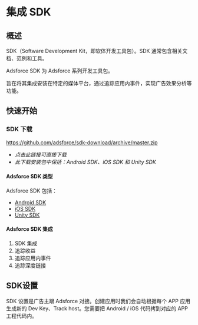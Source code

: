 # 集成 SDK

## 概述

SDK（Software Development Kit，即软体开发工具包）。SDK 通常包含相关文档、范例和工具。

Adsforce SDK 为 Adsforce 系列开发工具包。

旨在将其集成安装在特定的媒体平台，通过追踪应用内事件，实现广告效果分析等功能。

## 快速开始

### SDK 下载

https://github.com/adsforce/sdk-download/archive/master.zip

- *点击此链接可直接下载*
- *此下载安装包中保括：Android SDK、iOS SDK 和  Unity SDK*

#### Adsforce SDK 类型

Adsforce SDK 包括：

- [Android SDK](quick-start/Android/README.md)
- [iOS SDK](quick-start/iOS/README.md)
- [Unity SDK](quick-start/Unity/README.md)

#### Adsforce SDK 集成

1. SDK 集成
2. 追踪收益
3. 追踪应用内事件
4. 追踪深度链接

## SDK设置

SDK 设置是广告主跟 Adsforce 对接。创建应用时我们会自动根据每个 APP 应用生成新的 Dev Key、Track host。您需要把 Android / iOS 代码拷到对应的 APP 工程代码内。

